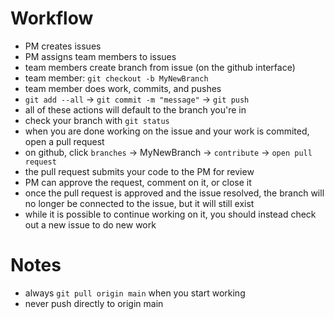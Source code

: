 # Workflow
- PM creates issues
- PM assigns team members to issues
- team members create branch from issue (on the github interface)
- team member: `git checkout -b MyNewBranch`
- team member does work, commits, and pushes
- `git add --all` -> `git commit -m "message"` -> `git push`
- all of these actions will default to the branch you're in
- check your branch with `git status`
- when you are done working on the issue and your work is commited, open a pull request
- on github, click `branches` -> MyNewBranch -> `contribute` -> `open pull request`
- the pull request submits your code to the PM for review
- PM can approve the request, comment on it, or close it
- once the pull request is approved and the issue resolved, the branch will no longer be connected to the issue, but it will still exist
- while it is possible to continue working on it, you should instead check out a new issue to do new work

# Notes
- always `git pull origin main` when you start working
- never push directly to origin main